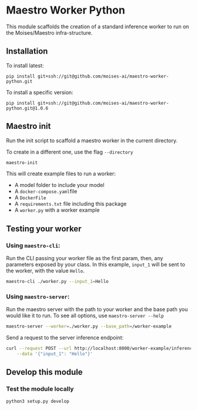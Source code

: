 # Maestro Worker Python

This module scaffolds the creation of a standard inference worker to run on the Moises/Maestro infra-structure.

## Installation
To install latest:
```
pip install git+ssh://git@github.com/moises-ai/maestro-worker-python.git
```

To install a specific version:
```
pip install git+ssh://git@github.com/moises-ai/maestro-worker-python.git@1.0.6
```

## Maestro init
Run the init script to scaffold a maestro worker in the current directory. 

To create in a different one, use the flag `--directory`

```bash
maestro-init
```

This will create example files to run a worker:
  - A model folder to include your model
  - A `docker-compose.yaml`file
  - A `DockerFile`
  - A `requirements.txt` file including this package
  - A `worker.py` with a worker example

## Testing your worker

### Using `maestro-cli`:

Run the CLI passing your worker file as the first param, then, any parameters exposed by your class. In this example, `input_1` will be sent to the worker, with the value `Hello`.

```bash
maestro-cli ./worker.py --input_1=Hello
```

### Using `maestro-server`:

Run the maestro server with the path to your worker and the base path you would like it to run. To see all options, use `maestro-server --help`

```bash
maestro-server --worker=./worker.py --base_path=/worker-example
```

Send a request to the server inference endpoint:

```bash
curl --request POST --url http://localhost:8000/worker-example/inference  --header 'Content-Type: application/json' \
    --data '{"input_1": "Hello"}'
```

## Develop this module

### Test the module locally
```bash
python3 setup.py develop
```